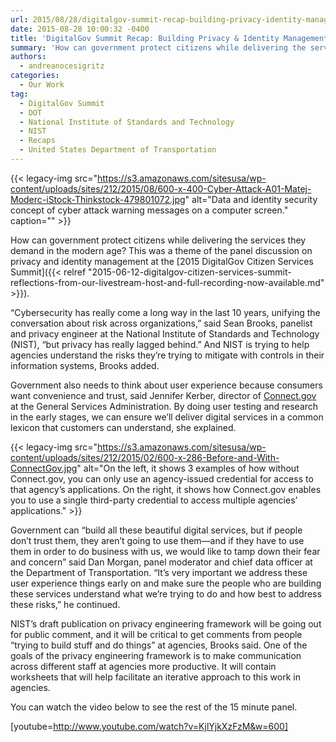 ```yaml
---
url: 2015/08/28/digitalgov-summit-recap-building-privacy-identity-management-in-the-open.md
date: 2015-08-28 10:00:32 -0400
title: 'DigitalGov Summit Recap: Building Privacy & Identity Management in the Open'
summary: 'How can government protect citizens while delivering the services they demand in the modern age? This was a theme of the panel discussion on privacy and identity management at the 2015 DigitalGov Citizen Services Summit. &#8220;Cybersecurity has really come a long way in the last 10 years, unifying the conversation about risk across organizations,&#8221; said'
authors:
  - andreanocesigritz
categories:
  - Our Work
tag:
  - DigitalGov Summit
  - DOT
  - National Institute of Standards and Technology
  - NIST
  - Recaps
  - United States Department of Transportation
---
```


{{< legacy-img src="https://s3.amazonaws.com/sitesusa/wp-content/uploads/sites/212/2015/08/600-x-400-Cyber-Attack-A01-Matej-Moderc-iStock-Thinkstock-479801072.jpg" alt="Data and identity security concept of cyber attack warning messages on a computer screen." caption="" >}} 

How can government protect citizens while delivering the services they demand in the modern age? This was a theme of the panel discussion on privacy and identity management at the [2015 DigitalGov Citizen Services Summit]({{< relref "2015-06-12-digitalgov-citizen-services-summit-reflections-from-our-livestream-host-and-full-recording-now-available.md" >}}).

&#8220;Cybersecurity has really come a long way in the last 10 years, unifying the conversation about risk across organizations,&#8221; said Sean Brooks, panelist and privacy engineer at the National Institute of Standards and Technology (NIST), &#8220;but privacy has really lagged behind.&#8221; And NIST is trying to help agencies understand the risks they’re trying to mitigate with controls in their information systems, Brooks added.

Government also needs to think about user experience because consumers want convenience and trust, said Jennifer Kerber, director of [Connect.gov](https://www.connect.gov/) at the General Services Administration. By doing user testing and research in the early stages, we can ensure we’ll deliver digital services in a common lexicon that customers can understand, she explained.

{{< legacy-img src="https://s3.amazonaws.com/sitesusa/wp-content/uploads/sites/212/2015/02/600-x-286-Before-and-With-ConnectGov.jpg" alt="On the left, it shows 3 examples of how without Connect.gov, you can only use an agency-issued credential for access to that agency’s applications. On the right, it shows how Connect.gov enables you to use a single third-party credential to access multiple agencies’ applications." >}}

Government can &#8220;build all these beautiful digital services, but if people don’t trust them, they aren’t going to use them—and if they have to use them in order to do business with us, we would like to tamp down their fear and concern” said Dan Morgan, panel moderator and chief data officer at the Department of Transportation. “It’s very important we address these user experience things early on and make sure the people who are building these services understand what we’re trying to do and how best to address these risks,” he continued.

NIST’s draft publication on privacy engineering framework will be going out for public comment, and it will be critical to get comments from people “trying to build stuff and do things” at agencies, Brooks said. One of the goals of the privacy engineering framework is to make communication across different staff at agencies more productive. It will contain worksheets that will help facilitate an iterative approach to this work in agencies.

You can watch the video below to see the rest of the 15 minute panel.

[youtube=http://www.youtube.com/watch?v=KjlYjkXzFzM&w=600]
